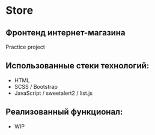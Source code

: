 # Store
## Фронтенд интернет-магазина
Practice project

## Использованные стеки технологий:

- HTML
- SCSS / Bootstrap
- JavaScript / sweetalert2 / list.js

## Реализованный функционал:

- WIP
